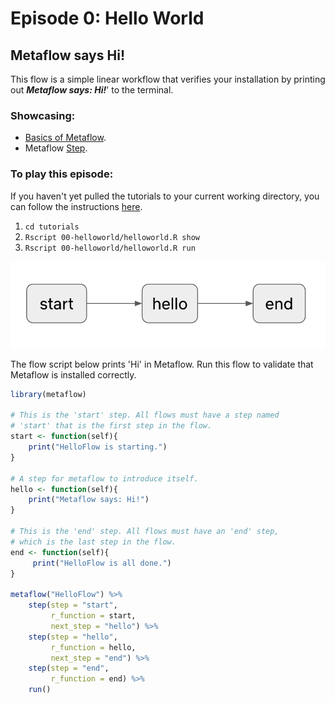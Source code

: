 # Episode 0: Hello World

## Metaflow says Hi!

This flow is a simple linear workflow that verifies your installation by printing out _**Metaflow says: Hi!**_' to the terminal.

### Showcasing:

* [Basics of Metaflow](../../../metaflow/basics.md).
* Metaflow [Step](../../../metaflow/basics.md#linear).

### To play this episode:

If you haven't yet pulled the tutorials to your current working directory, you can follow the instructions [here](../#pull-tutorials). 

1. `cd tutorials`
2. `Rscript 00-helloworld/helloworld.R show`
3. `Rscript 00-helloworld/helloworld.R run`

![](../../../.gitbook/assets/tutorial-episode-0.png)

The flow script below prints 'Hi' in Metaflow. Run this flow to validate that Metaflow is installed correctly.

```r
library(metaflow)

# This is the 'start' step. All flows must have a step named 
# 'start' that is the first step in the flow.
start <- function(self){
    print("HelloFlow is starting.")
}

# A step for metaflow to introduce itself.
hello <- function(self){
    print("Metaflow says: Hi!") 
}

# This is the 'end' step. All flows must have an 'end' step, 
# which is the last step in the flow.
end <- function(self){
     print("HelloFlow is all done.")
}

metaflow("HelloFlow") %>%
    step(step = "start", 
         r_function = start, 
         next_step = "hello") %>%
    step(step = "hello", 
         r_function = hello,  
         next_step = "end") %>%
    step(step = "end", 
         r_function = end) %>% 
    run()
```

